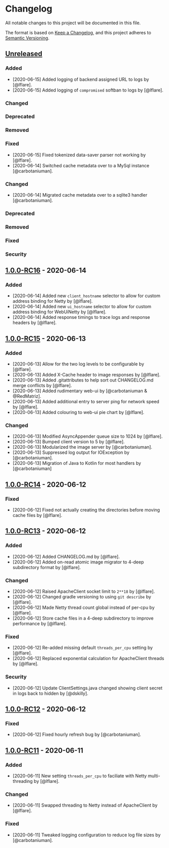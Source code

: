 # Changelog
All notable changes to this project will be documented in this file.

The format is based on [Keep a Changelog](https://keepachangelog.com/en/1.0.0/),
and this project adheres to [Semantic Versioning](https://semver.org/spec/v2.0.0.html).

## [Unreleased]
### Added
- [2020-06-15] Added logging of backend assigned URL to logs by [@lflare].
- [2020-06-15] Added logging of `compromised` softban to logs by [@lflare].

### Changed

### Deprecated

### Removed

### Fixed
- [2020-06-15] Fixed tokenized data-saver parser not working by [@lflare].
- [2020-06-14] Switched cache metadata over to a MySql instance [@carbotaniuman].

### Changed
- [2020-06-14] Migrated cache metadata over to a sqlite3 handler [@carbotaniuman].

### Deprecated

### Removed

### Fixed

### Security

## [1.0.0-RC16] - 2020-06-14
### Added
- [2020-06-14] Added new `client_hostname` selector to allow for custom address binding for Netty by [@lflare].
- [2020-06-14] Added new `ui_hostname` selector to allow for custom address binding for WebUiNetty by [@lflare].
- [2020-06-14] Added response timings to trace logs and response headers by [@lflare].

## [1.0.0-RC15] - 2020-06-13
### Added
- [2020-06-13] Allow for the two log levels to be configurable by [@lflare].
- [2020-06-13] Added X-Cache header to image responses by [@lflare].
- [2020-06-13] Added .gitattributes to help sort out CHANGELOG.md merge conflicts by [@lflare].
- [2020-06-13] Added rudimentary web-ui by [@carbotaniuman & @RedMatriz].
- [2020-06-13] Added additional entry to server ping for network speed by [@lflare].
- [2020-06-13] Added colouring to web-ui pie chart by [@lflare].

### Changed
- [2020-06-13] Modified AsyncAppender queue size to 1024 by [@lflare].
- [2020-06-13] Bumped client version to 5 by [@lflare].
- [2020-06-13] Modularized the image server by [@carbotaniuman].
- [2020-06-13] Suppressed log output for IOException by [@carbotaniuman].
- [2020-06-13] Migration of Java to Kotlin for most handlers by [@carbotaniuman]

## [1.0.0-RC14] - 2020-06-12
### Fixed
- [2020-06-12] Fixed not actually creating the directories before moving cache files by [@lflare].

## [1.0.0-RC13] - 2020-06-12
### Added
- [2020-06-12] Added CHANGELOG.md by [@lflare].
- [2020-06-12] Added on-read atomic image migrator to 4-deep subdirectory format by [@lflare].

### Changed
- [2020-06-12] Raised ApacheClient socket limit to `2**18` by [@lflare].
- [2020-06-12] Changed gradle versioning to using `git describe` by [@lflare].
- [2020-06-12] Made Netty thread count global instead of per-cpu by [@lflare].
- [2020-06-12] Store cache files in a 4-deep subdirectory to improve performance by [@lflare].

### Fixed
- [2020-06-12] Re-added missing default `threads_per_cpu` setting by [@lflare].
- [2020-06-12] Replaced exponential calculation for ApacheClient threads by [@lflare].

### Security
- [2020-06-12] Update ClientSettings.java changed showing client secret in logs back to hidden by [@dskilly].

## [1.0.0-RC12] - 2020-06-12
### Fixed
- [2020-06-12] Fixed hourly refresh bug by [@carbotaniuman].

## [1.0.0-RC11] - 2020-06-11
### Added
- [2020-06-11] New setting `threads_per_cpu` to faciliate with Netty multi-threading by [@lflare].

### Changed
- [2020-06-11] Swapped threading to Netty instead of ApacheClient by [@lflare].

### Fixed
- [2020-06-11] Tweaked logging configuration to reduce log file sizes by [@carbotaniuman].

[Unreleased]: https://gitlab.com/mangadex/mangadex_at_home/-/compare/1.0.0-rc16...HEAD
[1.0.0-rc16]: https://gitlab.com/mangadex/mangadex_at_home/-/compare/1.0.0-rc15...1.0.0-rc16
[1.0.0-rc15]: https://gitlab.com/mangadex/mangadex_at_home/-/compare/1.0.0-rc14...1.0.0-rc15
[1.0.0-rc14]: https://gitlab.com/mangadex/mangadex_at_home/-/compare/1.0.0-rc13...1.0.0-rc14
[1.0.0-rc13]: https://gitlab.com/mangadex/mangadex_at_home/-/compare/1.0.0-rc12...1.0.0-rc13
[1.0.0-rc12]: https://gitlab.com/mangadex/mangadex_at_home/-/compare/1.0.0-rc11...1.0.0-rc12
[1.0.0-rc11]: https://gitlab.com/mangadex/mangadex_at_home/-/compare/1.0.0-rc10...1.0.0-rc11
